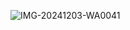 ![IMG-20241203-WA0041](https://github.com/user-attachments/assets/01256eee-ccf6-4ab3-bf2d-8d0551ec872a)
